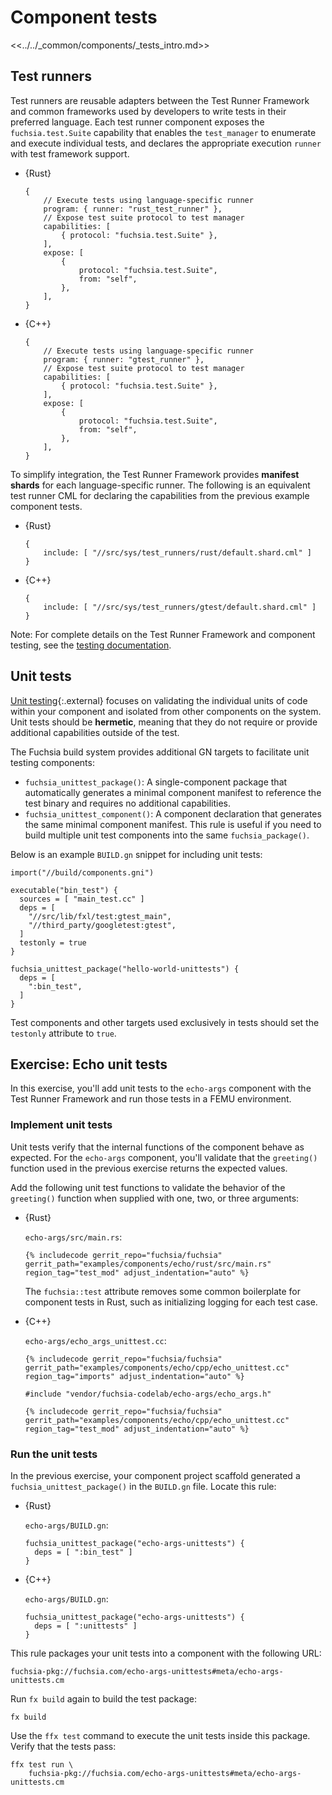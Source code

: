 # Component tests

<<../../_common/components/_tests_intro.md>>

## Test runners

Test runners are reusable adapters between the Test Runner Framework and common
frameworks used by developers to write tests in their preferred
language. Each test runner component exposes the `fuchsia.test.Suite` capability
that enables the `test_manager` to enumerate and execute individual tests, and
declares the appropriate execution `runner` with test framework support.

* {Rust}

  ```json5
  {
      // Execute tests using language-specific runner
      program: { runner: "rust_test_runner" },
      // Expose test suite protocol to test manager
      capabilities: [
          { protocol: "fuchsia.test.Suite" },
      ],
      expose: [
          {
              protocol: "fuchsia.test.Suite",
              from: "self",
          },
      ],
  }
  ```

* {C++}

  ```json5
  {
      // Execute tests using language-specific runner
      program: { runner: "gtest_runner" },
      // Expose test suite protocol to test manager
      capabilities: [
          { protocol: "fuchsia.test.Suite" },
      ],
      expose: [
          {
              protocol: "fuchsia.test.Suite",
              from: "self",
          },
      ],
  }
  ```

To simplify integration, the Test Runner Framework provides **manifest shards**
for each language-specific runner. The following is an equivalent test runner
CML for declaring the capabilities from the previous example component tests.

* {Rust}

  ```json5
  {
      include: [ "//src/sys/test_runners/rust/default.shard.cml" ]
  }
  ```

* {C++}

  ```json5
  {
      include: [ "//src/sys/test_runners/gtest/default.shard.cml" ]
  }
  ```

Note: For complete details on the Test Runner Framework and component testing,
see the
[testing documentation](/docs/development/testing/components/test_runner_framework.md).

## Unit tests

[Unit testing](https://en.wikipedia.org/wiki/Unit_testing){:.external} focuses
on validating the individual units of code within your component and isolated
from other components on the system. Unit tests should be **hermetic**, meaning
that they do not require or provide additional capabilities outside of the test.

The Fuchsia build system provides additional GN targets to facilitate unit
testing components:

* `fuchsia_unittest_package()`: A single-component package that automatically
  generates a minimal component manifest to reference the test binary and
  requires no additional capabilities.
* `fuchsia_unittest_component()`: A component declaration that generates the
  same minimal component manifest. This rule is useful if you need to build
  multiple unit test components into the same `fuchsia_package()`.

Below is an example `BUILD.gn` snippet for including unit tests:

```gn
import("//build/components.gni")

executable("bin_test") {
  sources = [ "main_test.cc" ]
  deps = [
    "//src/lib/fxl/test:gtest_main",
    "//third_party/googletest:gtest",
  ]
  testonly = true
}

fuchsia_unittest_package("hello-world-unittests") {
  deps = [
    ":bin_test",
  ]
}
```


<aside class="key-point">
Test components and other targets used exclusively in tests should set the
<code>testonly</code> attribute to <code>true</code>.
</aside>


## Exercise: Echo unit tests

In this exercise, you'll add unit tests to the `echo-args` component with the
Test Runner Framework and run those tests in a FEMU environment.

### Implement unit tests

Unit tests verify that the internal functions of the component behave as
expected. For the `echo-args` component, you'll validate that the `greeting()`
function used in the previous exercise returns the expected values.

Add the following unit test functions to validate the behavior of the
`greeting()` function when supplied with one, two, or three arguments:

* {Rust}

  `echo-args/src/main.rs`:

  ```
  {% includecode gerrit_repo="fuchsia/fuchsia" gerrit_path="examples/components/echo/rust/src/main.rs" region_tag="test_mod" adjust_indentation="auto" %}
  ```

  <aside class="key-point">
  The <code>fuchsia::test</code> attribute removes some common boilerplate for
  component tests in Rust, such as initializing logging for each test case.
  </aside>

* {C++}

  `echo-args/echo_args_unittest.cc`:

  ```
  {% includecode gerrit_repo="fuchsia/fuchsia" gerrit_path="examples/components/echo/cpp/echo_unittest.cc" region_tag="imports" adjust_indentation="auto" %}

  #include "vendor/fuchsia-codelab/echo-args/echo_args.h"

  {% includecode gerrit_repo="fuchsia/fuchsia" gerrit_path="examples/components/echo/cpp/echo_unittest.cc" region_tag="test_mod" adjust_indentation="auto" %}
  ```

### Run the unit tests

In the previous exercise, your component project scaffold generated a
`fuchsia_unittest_package()` in the `BUILD.gn` file. Locate this rule:

* {Rust}

  `echo-args/BUILD.gn`:

  ```gn {:.devsite-disable-click-to-copy}
  fuchsia_unittest_package("echo-args-unittests") {
    deps = [ ":bin_test" ]
  }
  ```

* {C++}

  `echo-args/BUILD.gn`:

  ```gn {:.devsite-disable-click-to-copy}
  fuchsia_unittest_package("echo-args-unittests") {
    deps = [ ":unittests" ]
  }
  ```

This rule packages your unit tests into a component with the following URL:


```none {:.devsite-disable-click-to-copy}
fuchsia-pkg://fuchsia.com/echo-args-unittests#meta/echo-args-unittests.cm
```

Run `fx build` again to build the test package:

```posix-terminal
fx build
```

Use the `ffx test` command to execute the unit tests inside this package.
Verify that the tests pass:

```posix-terminal
ffx test run \
    fuchsia-pkg://fuchsia.com/echo-args-unittests#meta/echo-args-unittests.cm
```
